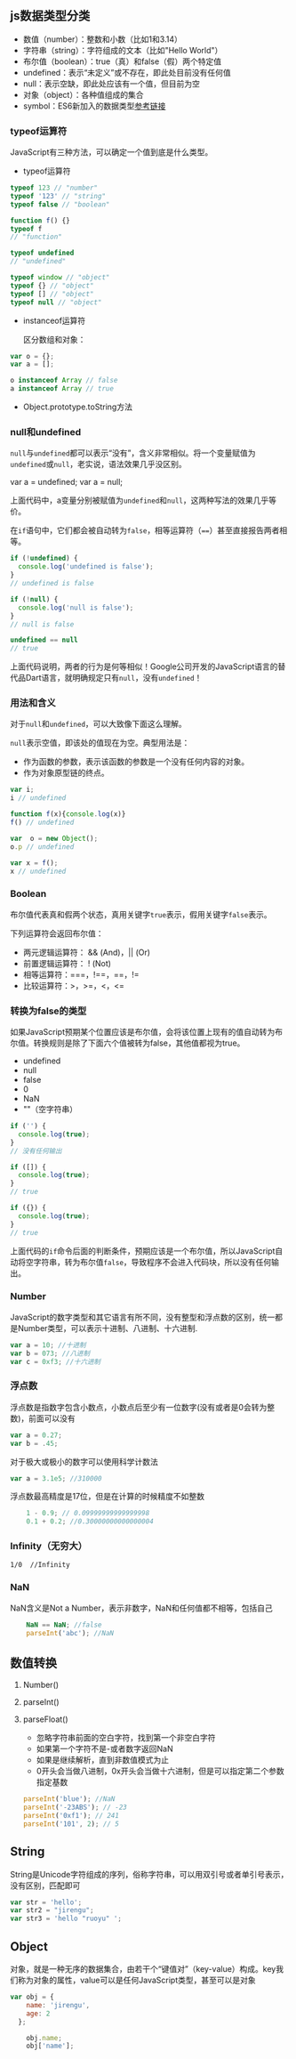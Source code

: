 ## js数据类型分类

- 数值（number）：整数和小数（比如1和3.14）
- 字符串（string）：字符组成的文本（比如"Hello World"）
- 布尔值（boolean）：true（真）和false（假）两个特定值
- undefined：表示“未定义”或不存在，即此处目前没有任何值
- null：表示空缺，即此处应该有一个值，但目前为空
- 对象（object）：各种值组成的集合
- symbol：ES6新加入的数据类型[参考链接](http://es6.ruanyifeng.com/#docs/symbol)

### typeof运算符

JavaScript有三种方法，可以确定一个值到底是什么类型。

- typeof运算符

```JavaScript
typeof 123 // "number"
typeof '123' // "string"
typeof false // "boolean"
```

```JavaScript
function f() {}
typeof f
// "function"

typeof undefined
// "undefined"

typeof window // "object"
typeof {} // "object"
typeof [] // "object"
typeof null // "object"
```

- instanceof运算符

    区分数组和对象：
```JavaScript
var o = {};
var a = [];

o instanceof Array // false
a instanceof Array // true
```


- Object.prototype.toString方法

### null和undefined

`null`与`undefined`都可以表示“没有”，含义非常相似。将一个变量赋值为`undefined`或`null`，老实说，语法效果几乎没区别。


var a = undefined;
var a = null;


上面代码中，a变量分别被赋值为`undefined`和`null`，这两种写法的效果几乎等价。

在`if`语句中，它们都会被自动转为`false`，相等运算符（`==`）甚至直接报告两者相等。

```JavaScript
if (!undefined) {
  console.log('undefined is false');
}
// undefined is false

if (!null) {
  console.log('null is false');
}
// null is false

undefined == null
// true

```
上面代码说明，两者的行为是何等相似！Google公司开发的JavaScript语言的替代品Dart语言，就明确规定只有`null`，没有`undefined`！

### 用法和含义

对于`null`和`undefined`，可以大致像下面这么理解。

`null`表示空值，即该处的值现在为空。典型用法是：

- 作为函数的参数，表示该函数的参数是一个没有任何内容的对象。
- 作为对象原型链的终点。

```JavaScript
var i;
i // undefined

function f(x){console.log(x)}
f() // undefined

var  o = new Object();
o.p // undefined

var x = f();
x // undefined
```

### Boolean

布尔值代表真和假两个状态，真用关键字`true`表示，假用关键字`false`表示。

下列运算符会返回布尔值：

- 两元逻辑运算符： && (And)，|| (Or)
- 前置逻辑运算符： ! (Not)
- 相等运算符：===，!==，==，!=
- 比较运算符：>，>=，<，<=

### 转换为false的类型

如果JavaScript预期某个位置应该是布尔值，会将该位置上现有的值自动转为布尔值。转换规则是除了下面六个值被转为false，其他值都视为true。

- undefined
- null
- false
- 0
- NaN
- ""（空字符串）

```JavaScript
if ('') {
  console.log(true);
}
// 没有任何输出

if ([]) {
  console.log(true);
}
// true

if ({}) {
  console.log(true);
}
// true
```

上面代码的`if`命令后面的判断条件，预期应该是一个布尔值，所以JavaScript自动将空字符串，转为布尔值`false`，导致程序不会进入代码块，所以没有任何输出。


### Number

JavaScript的数字类型和其它语言有所不同，没有整型和浮点数的区别，统一都是Number类型，可以表示十进制、八进制、十六进制.

```JavaScript
var a = 10; //十进制
var b = 073; //八进制
var c = 0xf3; //十六进制
```

### 浮点数

浮点数是指数字包含小数点，小数点后至少有一位数字(没有或者是0会转为整数)，前面可以没有

```JavaScript
var a = 0.27;
var b = .45;
```
对于极大或极小的数字可以使用科学计数法
```JavaScript
var a = 3.1e5; //310000
```
浮点数最高精度是17位，但是在计算的时候精度不如整数
```JavaScript
	1 - 0.9; // 0.09999999999999998
	0.1 + 0.2; //0.30000000000000004
```

### Infinity（无穷大）

`1/0  //Infinity`

### NaN

NaN含义是Not a Number，表示非数字，NaN和任何值都不相等，包括自己
```JavaScript
    NaN == NaN; //false
    parseInt('abc'); //NaN
```

## 数值转换

1. Number()
2. parseInt()
3. parseFloat()

    - 忽略字符串前面的空白字符，找到第一个非空白字符
    - 如果第一个字符不是-或者数字返回NaN
    - 如果是继续解析，直到非数值模式为止
    - 0开头会当做八进制，0x开头会当做十六进制，但是可以指定第二个参数指定基数
    ```JavaScript
    parseInt('blue'); //NaN
	parseInt('-23ABS'); // -23
	parseInt('0xf1'); // 241
	parseInt('101', 2); // 5
    ```

## String

String是Unicode字符组成的序列，俗称字符串，可以用双引号或者单引号表示，没有区别，匹配即可

```JavaScript
var str = 'hello';
var str2 = "jirengu";
var str3 = 'hello "ruoyu" ';
```

## Object

对象，就是一种无序的数据集合，由若干个“键值对”（key-value）构成。key我们称为对象的属性，value可以是任何JavaScript类型，甚至可以是对象

```JavaScript
var obj = {
    name: 'jirengu',
    age: 2
  };

    obj.name;
    obj['name'];
```